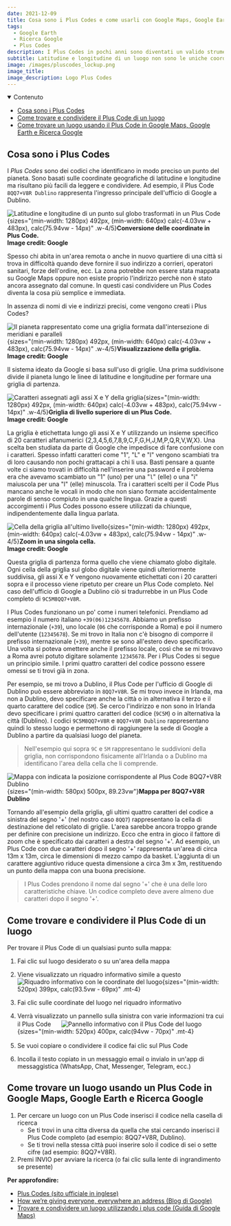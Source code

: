 ```yaml
---
date: 2021-12-09
title: Cosa sono i Plus Codes e come usarli con Google Maps, Google Earth e Ricerca Google
tags:
  - Google Earth
  - Ricerca Google
  - Plus Codes
description: I Plus Codes in pochi anni sono diventati un valido strumento per localizzare una posizione specifica su una mappa
subtitle: Latitudine e longitudine di un luogo non sono le uniche coordinate che permettono di localizzare un punto geografico. Al loro posto puoi usare i Plus Codes. Vediamo cosa sono e come utilizzarli in Google Maps.
image: /images/pluscodes_lockup.png
image_title:
image_description: Logo Plus Codes
---
```


<nav class="mt-8">
<details class="bg-gray-100 dark:bg-gray-800 text-sm lg:text-base p-4" open>
  <summary>Contenuto</summary>

- [Cosa sono i Plus Codes](#cosa-sono-i-plus-codes)
- [Come trovare e condividere il Plus Code di un luogo](#come-trovare-e-condividere-il-plus-code-di-un-luogo)
- [Come trovare un luogo usando il Plus Code in Google Maps, Google Earth e Ricerca Google](#come-trovare-un-luogo-usando-un-plus-code-in-google-maps%2C-google-earth-e-ricerca-google)

</details>
</nav>

## Cosa sono i Plus Codes

I <dfn>Plus Codes</dfn> sono dei codici che identificano in modo preciso un punto del pianeta. Sono basati sulle coordinate geografiche di latitudine e longitudine ma risultano più facili da leggere e condividere. Ad esempio, il Plus Code `8QQ7+V8R Dublino` rappresenta l'ingresso principale dell'ufficio di Google a Dublino.

![Latitudine e longitudine di un punto sul globo trasformati in un Plus Code](/images/plus-codes-latitudine-longitudine-globo.svg "Un Plus Code è calcolato partendo da latitudine e longitudine di un punto sul globo"){sizes="(min-width: 1280px) 492px, (min-width: 640px) calc(-4.03vw + 483px), calc(75.94vw - 14px)" .w-4/5}**Conversione delle coordinate in Plus Code.<br>Image credit: Google**

Spesso chi abita in un'area remota o anche in nuovo quartiere di una città si trova in difficoltà quando deve fornire il suo indirizzo a corrieri, operatori sanitari, forze dell'ordine, ecc. La zona potrebbe non essere stata mappata su Google Maps oppure non esiste proprio l'indirizzo perchè non è stato ancora assegnato dal comune. In questi casi condividere un Plus Codes diventa la cosa più semplice e immediata.

In assenza di nomi di vie e indirizzi precisi, come vengono creati i Plus Codes?

![Il pianeta rappresentato come una griglia formata dall'intersezione di meridiani e paralleli](/images/plus-codes-grid.svg){sizes="(min-width: 1280px) 492px, (min-width: 640px) calc(-4.03vw + 483px), calc(75.94vw - 14px)" .w-4/5}**Visualizzazione della griglia.<br>Image credit: Google**

Il sistema ideato da Google si basa sull'uso di griglie. Una prima suddivisone divide il pianeta lungo le linee di latitudine e longitudine per formare una griglia di partenza.

![Caratteri assegnati agli assi X e Y della griglia](/images/plus-codes-grid-axis-x-y.svg){sizes="(min-width: 1280px) 492px, (min-width: 640px) calc(-4.03vw + 483px), calc(75.94vw - 14px)" .w-4/5}**Griglia di livello superiore di un Plus Code.<br>Image credit: Google**

La griglia è etichettata lungo gli assi X e Y utilizzando un insieme specifico di 20 caratteri alfanumerici <wbr>{2,3,4,5,</wbr>6,7,8,9,<wbr>C,F,G,H,J,M,P,<wbr>Q,R,V,</wbr>W,X}. Una scelta ben studiata da parte di Google che impedisce di fare confusione con i caratteri. Spesso infatti caratteri come "1", "L" e "l" vengono scambiati tra di loro causando non pochi grattacapi a chi li usa. Basti pensare a quante volte ci siamo trovati in difficoltà nell'inserire una password e il problema era che avevamo scambiato un "1" (uno) per una "`l`" (elle) o una "i" maiuscola per una "l" (elle) minuscola. Tra i caratteri scelti per il Code Plus mancano anche le vocali in modo che non siano formate accidentalmente parole di senso compiuto in una qualche lingua. Grazie a questi accorgimenti i Plus Codes possono essere utilizzati da chiunque, indipendentemente dalla lingua parlata.

![Cella della griglia all'ultimo livello](/images/plus-codes-zooming-into-an-individual-cell.svg){sizes="(min-width: 1280px) 492px, (min-width: 640px) calc(-4.03vw + 483px), calc(75.94vw - 14px)" .w-4/5}**Zoom in una singola cella.<br>Image credit: Google**

Questa griglia di partenza forma quello che viene chiamato globo digitale. Ogni cella della griglia sul globo digitale viene quindi ulteriormente suddivisa, gli assi X e Y vengono nuovamente etichettati con i 20 caratteri sopra e il processo viene ripetuto per creare un Plus Code completo. Nel caso dell'ufficio di Google a Dublino ciò si tradurrebbe in un Plus Code completo di `9C5M8QQ7+V8R`.

I Plus Codes funzionano un po' come i numeri telefonici. Prendiamo ad esempio il numero italiano `+39(06)12345678`. Abbiamo un prefisso internazionale (`+39`), uno locale (`06` che corrisponde a Roma) e poi il numero dell'utente (`12345678`). Se mi trovo in Italia non c'è bisogno di comporre il prefisso internazionale (`+39`), mentre se sono all'estero devo specificarlo. Una volta si poteva omettere anche il prefisso locale, così che se mi trovavo a Roma avrei potuto digitare solamente `12345678`. Per i Plus Codes si segue un principio simile. I primi quattro caratteri del codice possono essere omessi se ti trovi già in zona.

Per esempio, se mi trovo a Dublino, il Plus Code per l'ufficio di Google di Dublino può essere abbreviato in `8QQ7+V8R`. Se mi trovo invece in Irlanda, ma non a Dublino, devo specificare anche la città o in alternativa il terzo e il quarto carattere del codice (`5M`). Se cerco l'indirizzo e non sono in Irlanda devo specificare i primi quattro caratteri del codice (`9C5M`) o in alternativa la città (Dublino). I codici `9C5M8QQ7+V8R` e `8QQ7+V8R Dublino` rappresentano quindi lo stesso luogo e permettono di raggiungere la sede di Google a Dublino a partire da qualsiasi luogo del pianeta.

> Nell'esempio qui sopra `9C` e `5M` rappresentano le suddivioni della griglia, non corrispondono fisicamente all'Irlanda o a Dublino ma identificano l'area della cella che li comprende.

![Mappa con indicata la posizione corrispondente al Plus Code 8QQ7+V8R Dublino](/images/plus-codes-mappa-google.png){sizes="(min-width: 580px) 500px, 89.23vw"}**Mappa per 8QQ7+V8R Dublino**

Tornando all'esempio della griglia, gli ultimi quattro caratteri del codice a sinistra del segno '+' (nel nostro caso `8QQ7`) rappresentano la cella di destinazione del reticolato di griglie. L'area sarebbe ancora troppo grande per definire con precisione un indirizzo. Ecco che entra in gioco il fattore di zoom che è specificato dai caratteri a destra del segno '+'. Ad esempio, un Plus Code con due caratteri dopo il segno '+' rappresenta un'area di circa 13m x 13m, circa le dimensioni di mezzo campo da basket. L'aggiunta di un carattere aggiuntivo riduce questa dimensione a circa 3m x 3m, restituendo un punto della mappa con una buona precisione.

> I Plus Codes prendono il nome dal segno '+' che è una delle loro caratteristiche chiave. Un codice completo deve avere almeno due caratteri dopo il segno '+'.

## Come trovare e condividere il Plus Code di un luogo

Per trovare il Plus Code di un qualsiasi punto sulla mappa:

1. Fai clic sul luogo desiderato o su un'area della mappa
2. Viene visualizzato un riquadro informativo simile a questo
   ![Riquadro informativo con le coordinate del luogo](/images/plus-code-riquadro-informativo.png "Riquadro informativo con le coordinate del luogo"){sizes="(min-width: 520px) 399px, calc(93.5vw - 69px)" .mt-4}

3. Fai clic sulle coordinate del luogo nel riquadro informativo
4. Verrà visualizzato un pannello sulla sinistra con varie informazioni tra cui il Plus Code&nbsp;<img src="/images/ic_plus_code.png" width="16" height="16" class="w-4 inline-block" sizes="16px">
   ![Pannello informativo con il Plus Code del luogo](/images/plus-code-pannello-google-maps.png){sizes="(min-width: 520px) 400px, calc(94vw - 70px)" .mt-4}

5. Se vuoi copiare o condividere il codice fai clic sul Plus Code&nbsp;<img src="/images/ic_plus_code.png" width="16" height="16" class="w-4 inline-block" sizes="16px">
6. Incolla il testo copiato in un messaggio email o invialo in un'app di messaggistica (WhatsApp, Chat, Messenger, Telegram, ecc.)

## Come trovare un luogo usando un Plus Code in Google Maps, Google Earth e Ricerca Google

1. Per cercare un luogo con un Plus Code inserisci il codice nella casella di ricerca
   - Se ti trovi in una citta diversa da quella che stai cercando inserisci il Plus Code completo (ad esempio: 8QQ7+V8R, Dublino).
   - Se ti trovi nella stessa città puoi inserire solo il codice di sei o sette cifre (ad esempio: 8QQ7+V8R).
2. Premi INVIO per avviare la ricerca (o fai clic sulla lente di ingrandimento se presente)

**Per approfondire:**

- [Plus Codes (sito ufficiale in inglese)](http://maps.google.com/pluscodes/)
- [How we’re giving everyone, everywhere an address (Blog di Google)](https://www.blog.google/products/maps/google-maps-101-giving-everyone-everywhere-an-address/)
- [Trovare e condividere un luogo utilizzando i plus code (Guida di Google Maps)](https://support.google.com/maps/answer/7047426?hl=it&co=GENIE.Platform%3DDesktop&oco=0)

